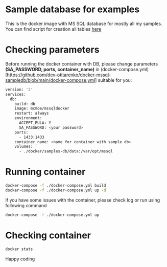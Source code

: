 # Sample database for examples

This is the docker image with MS SQL database for mostly all my samples. You can find script for creation all tables [here](https://github.com/dev-otitarenko/docker-mssql-sampledb/blob/main/db/init.sql) 

# Checking parameters

Before running the docker container with DB, please change parameters **(SA_PASSWORD, ports, container_name)** in (docker-compose.yml)[https://github.com/dev-otitarenko/docker-mssql-sampledb/blob/main/docker-compose.yml] suitable for you:
```sh
version: '2'
services:
  db:
    build: db
    image: mcmoe/mssqldocker
    restart: always
    environment:
      ACCEPT_EULA: Y
      SA_PASSWORD: <your password>
    ports:
      - 1433:1433
    container_name: <name for container with sample db>
    volumes:
      - ./docker/samples-db/data:/var/opt/mssql
```

# Running container

```sh
docker-compose -f ./docker-compose.yml build
docker-compose -f ./docker-compose.yml up -d
```

If you have some issues with the container, please check log or run using following command
```sh
docker-compose -f ./docker-compose.yml up
```

# Checking container

```sh
docker stats
```

Happy coding
